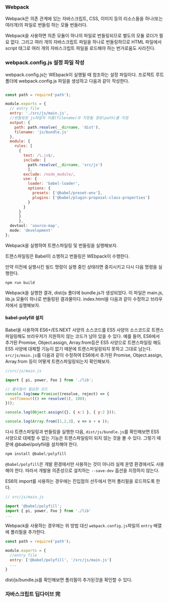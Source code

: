 ### Webpack

Webpack은 의존 관계에 있는 자바스크립트, CSS, 이미지 등의 리소스들을 하나(또는 여러개)의 파일로 번들링 하는 모듈 번들러다.

Webpack을 사용하면 의존 모듈이 하나의 파일로 번들링되므로 별도의 모듈 로더가 필요 없다.
그리고 여러 개의 자바스크립트 파일을 하나로 번들링하므로 HTML 파일에서 script 태그로 여러 개의 자바스크립트 파일을 로드해야 하는 번거로움도 사라진다.

### webpack.config.js 설정 파일 작성
webpack.config.js는 WEbpack이 실행될 때 참조하는 설정 파일이다.
프로젝트 루트 폴더에 webpack.config.js 파일을 생성하고 다음과 같이 작성한다.

```js

const path = require('path');

module.exports = {
  // entry file
  entry: './src/js/main.js',
  //번들링된 js파일의 이름(filename)과 지정될 경로(path)를 지정
  output: {
    path: path.resolve(__dirname, 'dist'),
    filename: 'js/bundle.js'
  },
  module: {
    rules: [
      {
        test: /\.js$/,
        include: [
          path.resolve(__dirname, 'src/js')
          ],
        exclude: /node_module/,
        use: {
          loader: 'babel-loader',
          options: {
            presets: ['@babel/preset-env'],
            plugins: ['@babel/plugin-proposal-class-properties']
          }
        }
      }
      }
      },
  devtool: 'source-map',
  mode: 'development'
};
```
Webpack을 실행하여 트랜스파일링 및 번들링을 실행해보자.

트랜스파일링은 Babel이 소행하고 번들링은 WEbpack이 수행한다.

만약 이전에 실행시킨 빌드 명령이 실행 중인 상태라면 중지시키고 다시 다음 명령을 실행한다.

`npm run build`

Webpack을 실행한 결과, dist/js 폴더에 bundle.js가 생성되었다.
이 파일은 main.js, lib.js 모듈이 하나로 번들링된 결과물이다.
index.html을 다음과 같이 수정하고 브라우저에서 실행해보자.


#### babel-polyfill 설치

Babel을 사용하여 ES6+/ES.NEXT 사양의 소스코드를 ES5 사양의 소스코드로 트랜스파일링해도 브라우저가 지원하지 않는 코드가 남아 있을 수 있다.
예를 들어, ES6에서 추가된 Promise, Object.assign, Array.from등은 ES5 사양으로 트랜스파일링 해도 ES5 사양에 대체할 기능이 없기 때문에 트랜스파일링되지 못하고 그대로 남는다.
`src/js/main.js`를 다음과 같이 수정하여 ES6에서 추가된 Promise, Object.assign, Array.from 등이 어떻게 트랜스파일링되는지 확인해보자.
```js
//src/js/main.js

import { pi, power, Foo } from './lib';

// 폴리필이 필요한 코드
console.log(new Promise((resolve, reject) => {
  setTimeout(() => resolve(1), 100);
}));

console.log(Object.assign({}, { x:1 }, { y:2 }));

console.log(Array.from([1,2,3], v => v + v ));
```

다시 트랜스파일링과 번들링을 실행한 다음, `dist/js/bundle.js`를 확인해보면 ES5 사양으로 대체할 수 없는 기능은 트랜스파일링이 되지 않는 것을 볼 수 있다. 그렇기 때문에 @babel/polyfiil을 설치해야 한다.
```js
npm install @babel/polyfill
```
`@babel/polyfill`은 개발 환경에서만 사용하는 것이 아니라 실제 운영 환경에서도 사용해야 한다. 따라서 개발용 의존성으로 설치하는 `--save-dev` 옵션을 지정하지 않는다.

ES6의 import를 사용하는 경우에는 진입점의 선두에서 먼저 폴리필을 로드하도록 한다.
```js
// src/js/main.js

import '@babel/polyfill';
import { pi, power, Foo } from './lib'
...
```

Webpack을 사용하는 경우에는 위 방법 대신 `webpack.config.js`파일의 `entry` 배열에 폴리필을 추가한다.

```js
const path = require('path');

module.exports = {
  //entry file
  entry: ['@babel/polyfill', '/src/js/main.js']
  ...
}
```
dist/js/bundle.js를 확인해보면 폴리필이 추가된것을 확인할 수 있다.


### 자바스크립트 딥다이브 完